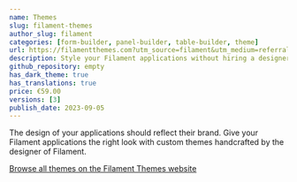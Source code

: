 ```yaml
---
name: Themes
slug: filament-themes
author_slug: filament
categories: [form-builder, panel-builder, table-builder, theme]
url: https://filamentthemes.com?utm_source=filament&utm_medium=referral&utm_campaign=plugin&utm_content=button
description: Style your Filament applications without hiring a designer or learning CSS
github_repository: empty
has_dark_theme: true
has_translations: true
price: €59.00
versions: [3]
publish_date: 2023-09-05
---
```


The design of your applications should reflect their brand. Give your Filament applications the right look with custom themes handcrafted by the designer of Filament.

[Browse all themes on the Filament Themes website](https://filamentthemes.com?utm_source=filament&utm_medium=referral&utm_campaign=plugin&utm_content=introduction)
